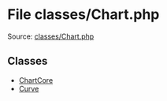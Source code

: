 File classes/Chart.php
=========

Source: [classes/Chart.php](https://github.com/PrestaShop/PrestaShop/blob/1.5.0.1/classes/Chart.php)


Classes
-------

* [ChartCore](class.ChartCore.md)
* [Curve](class.Curve.md)

